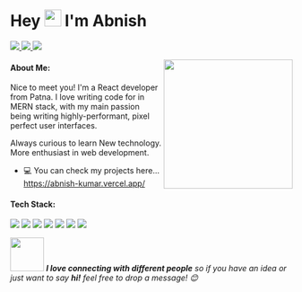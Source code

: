 <h1>Hey <img src="https://raw.githubusercontent.com/MartinHeinz/MartinHeinz/master/wave.gif" width="30px"> I'm Abnish</h1>
<p>
  <a href="https://www.linkedin.com/in/abnish-07/">
    <img src="https://img.shields.io/badge/-Abnish Kumar-blue?style=plastic&logo=Linkedin&logoColor=white&link=https://www.linkedin.com/in/abnish-07/" />
  </a>
  <a href="mailto:akp12556@gmail.com">
    <img src="https://img.shields.io/badge/-akp12556@gmail.com-d14836?style=plastic&logo=Gmail&logoColor=white"/>
  </a>
  <a href="https://twitter.com/abnish07">
    <img src="https://img.shields.io/badge/-abnish07-blue?style=plastic&logo=Twitter&logoColor=white" />
  </a>
  
</p>
<img align='right' src="https://media.giphy.com/media/M9gbBd9nbDrOTu1Mqx/giphy.gif" width="230">


#### About Me:

Nice to meet you! I'm a React developer from Patna. I love writing code for in MERN stack, with my main passion being writing highly-performant, pixel perfect user interfaces.

Always curious to learn New technology. More enthusiast in web development. 

- 💻 You can check my projects here... https://abnish-kumar.vercel.app/

#### Tech Stack:

<p>
  <img src="https://img.shields.io/badge/react%20-%2320232a.svg?&style=for-the-badge&logo=react&logoColor=%2361DAFB"/>
  <img src="https://img.shields.io/badge/redux%20-%23593d88.svg?&style=for-the-badge&logo=redux&logoColor=white"/>
  <img src="https://img.shields.io/badge/javascript%20-%23323330.svg?&style=for-the-badge&logo=javascript&logoColor=%23F7DF1E"/>

  <img src="https://img.shields.io/badge/html5%20-%23E34F26.svg?&style=for-the-badge&logo=html5&logoColor=white"/>
  <img src="https://img.shields.io/badge/css3%20-%231572B6.svg?&style=for-the-badge&logo=css3&logoColor=white"/>
  <img src="https://img.shields.io/badge/bootstrap%20-%23563D7C.svg?&style=for-the-badge&logo=bootstrap&logoColor=white"/>
  <img src="https://img.shields.io/badge/material%20ui%20-%230081CB.svg?&style=for-the-badge&logo=material-ui&logoColor=white"/>

</p>



<img src="https://media.giphy.com/media/LnQjpWaON8nhr21vNW/giphy.gif" width="60"> <em><b>I love connecting with different people</b> so if you have an idea or just want to say <b>hi!</b> feel free to drop a message! 😊</em>


